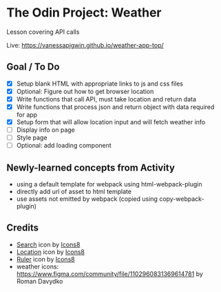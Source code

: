 # The Odin Project: Weather
Lesson covering API calls

Live: https://vanessapigwin.github.io/weather-app-top/

## Goal / To Do
- [x] Setup blank  HTML with appropriate links to js and css files
- [x] Optional: Figure out how to get browser location
- [x] Write functions that call API, must take location and return data
- [x] Write functions that process json and return object with data required for app
- [x] Setup form that will allow location input and will fetch weather info
- [ ] Display info on page
- [ ] Style page
- [ ] Optional: add loading component

## Newly-learned concepts from Activity
- using a default template for webpack using html-webpack-plugin
- directly add url of asset to html template
- use assets not emitted by webpack (copied using copy-webpack-plugin)

## Credits
- <a target="_blank" href="https://icons8.com/icon/7695/search">Search</a> icon by <a target="_blank" href="https://icons8.com">Icons8</a>
- <a target="_blank" href="https://icons8.com/icon/7880/location">Location</a> icon by <a target="_blank" href="https://icons8.com">Icons8</a>
- <a target="_blank" href="https://icons8.com/icon/11677/ruler">Ruler</a> icon by <a target="_blank" href="https://icons8.com">Icons8</a>
- weather icons: https://www.figma.com/community/file/1102960831369614781 by Roman Davydko